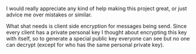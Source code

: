 I would really appreciate any kind of help making this project great, or just advice me over mistakes or similar.

What shat needs is client side encryption for messages being send. 
Since every client has a private personal key I thought about encrypting this key with itself, so to generate a special public key everyone can see but no one can decrypt (except for who has the same personal private key).